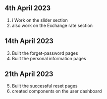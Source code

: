 ## 4th April 2023

1. i Work on the slider section
2. also work on the Exchange rate section

## 14th April 2023

3. Built the forget-password pages
4. Built the personal information pages

## 21th April 2023

5. Built the successful reset pages
6. created components on the user dashboard
